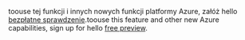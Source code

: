 <span data-ttu-id="e2f21-101">toouse tej funkcji i innych nowych funkcji platformy Azure, załóż hello [bezpłatne sprawdzenie](https://account.windowsazure.com/PreviewFeatures).</span><span class="sxs-lookup"><span data-stu-id="e2f21-101">toouse this feature and other new Azure capabilities, sign up for hello [free preview](https://account.windowsazure.com/PreviewFeatures).</span></span>


